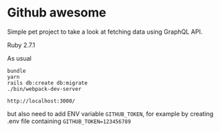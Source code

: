 # Github awesome

Simple pet project to take a look at fetching data using GraphQL API.

Ruby 2.7.1

As usual

```
bundle
yarn
rails db:create db:migrate
./bin/webpack-dev-server 

http://localhost:3000/
```

but also need to add ENV variable `GITHUB_TOKEN`, for example by creating .env file containing `GITHUB_TOKEN=123456789`